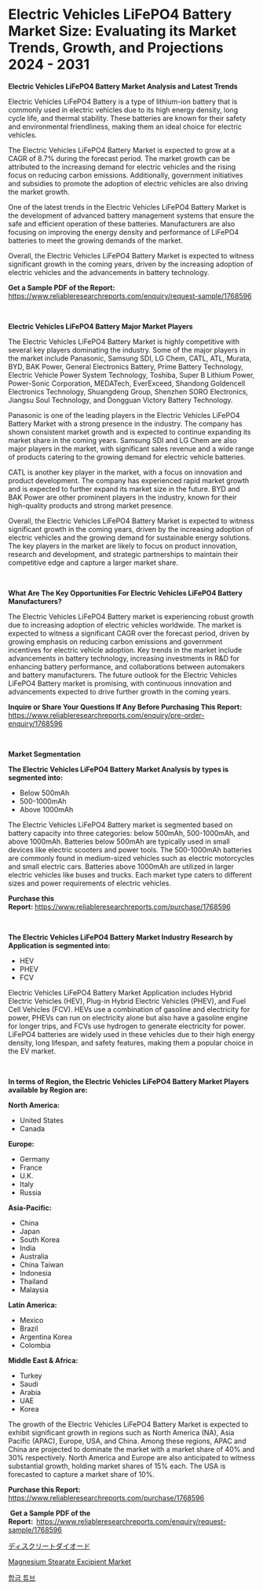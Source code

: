 <p><h1>Electric Vehicles LiFePO4 Battery Market Size: Evaluating its Market Trends, Growth, and Projections 2024 - 2031</h1></p><p><strong>Electric Vehicles LiFePO4 Battery Market Analysis and Latest Trends</strong></p>
<p><p>Electric Vehicles LiFePO4 Battery is a type of lithium-ion battery that is commonly used in electric vehicles due to its high energy density, long cycle life, and thermal stability. These batteries are known for their safety and environmental friendliness, making them an ideal choice for electric vehicles.</p><p>The Electric Vehicles LiFePO4 Battery Market is expected to grow at a CAGR of 8.7% during the forecast period. The market growth can be attributed to the increasing demand for electric vehicles and the rising focus on reducing carbon emissions. Additionally, government initiatives and subsidies to promote the adoption of electric vehicles are also driving the market growth.</p><p>One of the latest trends in the Electric Vehicles LiFePO4 Battery Market is the development of advanced battery management systems that ensure the safe and efficient operation of these batteries. Manufacturers are also focusing on improving the energy density and performance of LiFePO4 batteries to meet the growing demands of the market.</p><p>Overall, the Electric Vehicles LiFePO4 Battery Market is expected to witness significant growth in the coming years, driven by the increasing adoption of electric vehicles and the advancements in battery technology.</p></p>
<p><strong>Get a Sample PDF of the Report:&nbsp;</strong> <a href="https://www.reliableresearchreports.com/enquiry/request-sample/1768596">https://www.reliableresearchreports.com/enquiry/request-sample/1768596</a></p>
<p>&nbsp;</p>
<p><strong>Electric Vehicles LiFePO4 Battery Major Market Players</strong></p>
<p><p>The Electric Vehicles LiFePO4 Battery Market is highly competitive with several key players dominating the industry. Some of the major players in the market include Panasonic, Samsung SDI, LG Chem, CATL, ATL, Murata, BYD, BAK Power, General Electronics Battery, Prime Battery Technology, Electric Vehicle Power System Technology, Toshiba, Super B Lithium Power, Power-Sonic Corporation, MEDATech, EverExceed, Shandong Goldencell Electronics Technology, Shuangdeng Group, Shenzhen SORO Electronics, Jiangsu Soul Technology, and Dongguan Victory Battery Technology.</p><p>Panasonic is one of the leading players in the Electric Vehicles LiFePO4 Battery Market with a strong presence in the industry. The company has shown consistent market growth and is expected to continue expanding its market share in the coming years. Samsung SDI and LG Chem are also major players in the market, with significant sales revenue and a wide range of products catering to the growing demand for electric vehicle batteries.</p><p>CATL is another key player in the market, with a focus on innovation and product development. The company has experienced rapid market growth and is expected to further expand its market size in the future. BYD and BAK Power are other prominent players in the industry, known for their high-quality products and strong market presence.</p><p>Overall, the Electric Vehicles LiFePO4 Battery Market is expected to witness significant growth in the coming years, driven by the increasing adoption of electric vehicles and the growing demand for sustainable energy solutions. The key players in the market are likely to focus on product innovation, research and development, and strategic partnerships to maintain their competitive edge and capture a larger market share.</p></p>
<p>&nbsp;</p>
<p><strong>What Are The Key Opportunities For Electric Vehicles LiFePO4 Battery Manufacturers?</strong></p>
<p><p>The Electric Vehicles LiFePO4 Battery market is experiencing robust growth due to increasing adoption of electric vehicles worldwide. The market is expected to witness a significant CAGR over the forecast period, driven by growing emphasis on reducing carbon emissions and government incentives for electric vehicle adoption. Key trends in the market include advancements in battery technology, increasing investments in R&D for enhancing battery performance, and collaborations between automakers and battery manufacturers. The future outlook for the Electric Vehicles LiFePO4 Battery market is promising, with continuous innovation and advancements expected to drive further growth in the coming years.</p></p>
<p><strong>Inquire or Share Your Questions If Any Before Purchasing This Report:</strong> <a href="https://www.reliableresearchreports.com/enquiry/pre-order-enquiry/1768596">https://www.reliableresearchreports.com/enquiry/pre-order-enquiry/1768596</a></p>
<p>&nbsp;</p>
<p><strong>Market Segmentation</strong></p>
<p><strong>The Electric Vehicles LiFePO4 Battery Market Analysis by types is segmented into:</strong></p>
<p><ul><li>Below 500mAh</li><li>500-1000mAh</li><li>Above 1000mAh</li></ul></p>
<p><p>The Electric Vehicles LiFePO4 Battery market is segmented based on battery capacity into three categories: below 500mAh, 500-1000mAh, and above 1000mAh. Batteries below 500mAh are typically used in small devices like electric scooters and power tools. The 500-1000mAh batteries are commonly found in medium-sized vehicles such as electric motorcycles and small electric cars. Batteries above 1000mAh are utilized in larger electric vehicles like buses and trucks. Each market type caters to different sizes and power requirements of electric vehicles.</p></p>
<p><strong>Purchase this Report:&nbsp;</strong><a href="https://www.reliableresearchreports.com/purchase/1768596">https://www.reliableresearchreports.com/purchase/1768596</a></p>
<p>&nbsp;</p>
<p><strong>The Electric Vehicles LiFePO4 Battery Market Industry Research by Application is segmented into:</strong></p>
<p><ul><li>HEV</li><li>PHEV</li><li>FCV</li></ul></p>
<p><p>Electric Vehicles LiFePO4 Battery Market Application includes Hybrid Electric Vehicles (HEV), Plug-in Hybrid Electric Vehicles (PHEV), and Fuel Cell Vehicles (FCV). HEVs use a combination of gasoline and electricity for power, PHEVs can run on electricity alone but also have a gasoline engine for longer trips, and FCVs use hydrogen to generate electricity for power. LiFePO4 batteries are widely used in these vehicles due to their high energy density, long lifespan, and safety features, making them a popular choice in the EV market.</p></p>
<p>&nbsp;</p>
<p><strong>In terms of Region, the Electric Vehicles LiFePO4 Battery Market Players available by Region are:</strong></p>
<p>
    <p> <strong> North America: </strong>
        <ul>
            <li>United States</li>
            <li>Canada</li>
        </ul>
        </p> 
    <p> <strong> Europe: </strong>
        <ul>
            <li>Germany</li>
            <li>France</li>
            <li>U.K.</li>
            <li>Italy</li>
            <li>Russia</li>
        </ul>
        </p> 
    <p> <strong> Asia-Pacific: </strong>
        <ul>
            <li>China</li>
            <li>Japan</li>
            <li>South Korea</li>
            <li>India</li>
            <li>Australia</li>
            <li>China Taiwan</li>
            <li>Indonesia</li>
            <li>Thailand</li>
            <li>Malaysia</li>
        </ul>
        </p> 
    <p> <strong> Latin America: </strong>
        <ul>
            <li>Mexico</li>
            <li>Brazil</li>
            <li>Argentina Korea</li>
            <li>Colombia</li>
        </ul>
        </p> 
    <p> <strong> Middle East & Africa: </strong>
        <ul>
            <li>Turkey</li>
            <li>Saudi</li>
            <li>Arabia</li>
            <li>UAE</li>
            <li>Korea</li>
        </ul>
    </p>
    </p>
<p><p>The growth of the Electric Vehicles LiFePO4 Battery Market is expected to exhibit significant growth in regions such as North America (NA), Asia Pacific (APAC), Europe, USA, and China. Among these regions, APAC and China are projected to dominate the market with a market share of 40% and 30% respectively. North America and Europe are also anticipated to witness substantial growth, holding market shares of 15% each. The USA is forecasted to capture a market share of 10%.</p></p>
<p><strong>Purchase this Report: </strong><a href="https://www.reliableresearchreports.com/purchase/1768596">https://www.reliableresearchreports.com/purchase/1768596</a></p>
<p>&nbsp;<strong>Get a Sample PDF of the Report:&nbsp;&nbsp;</strong><a href="https://www.reliableresearchreports.com/enquiry/request-sample/1768596">https://www.reliableresearchreports.com/enquiry/request-sample/1768596</a></p>
<p><strong></strong></p>
<p><p><a href="https://github.com/JacksonWiza1924/Market-Research-Report-List-1/blob/main/119980216785.md">ディスクリートダイオード</a></p><p><a href="https://summer-dogwood-3e9.notion.site/Magnesium-Stearate-Excipient-Market-Insights-Market-Players-and-Forecast-Till-2031-5f79df2e1dc047b089f0d4b57d19e337">Magnesium Stearate Excipient Market</a></p><p><a href="https://github.com/RichardLueilwitz787/Market-Research-Report-List-1/blob/main/598130515747.md">합금 튜브</a></p></p>